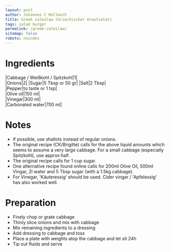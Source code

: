 ```yaml
---
layout: post
author: Johannes C Hellmuth
title: Greek coleslaw (Griechischer Krautsalat)
tags: salad burger 
permalink: /greek-coleslaw/
sitemap: false
robots: noindex
---
```


# Ingredients
|Cabbage / Weißkohl / Spitzkohl|1|  
|Onions|2|
|Sugar|5 Tbsp or 50 gr|
|Salt|2 Tbsp|   
|Pepper|to taste or 1 tsp|  
|Olive oil|150 ml|  
|Vinegar|300 ml|  
|Carbonated water|700 ml|  

# Notes
* If possible, use shallots instead of regular onions.
* The original recipe (CK/Brigitte) calls for the above liquid amounts which seems to assume a very large cabbage. For a small cabbage (especially Spitzkohl), use approx half. 
* The original recipe calls for 1 cup sugar.
* One alternative recipe found online calls for 200ml Olive Oil, 500ml Vingar, 2l water and 5 Tbsp sugar (with a 1.5kg cabbage).
* For Vinegar, 'Käuteressig' should be used. Cider vingar / 'Apfelessig' has also worked well.

# Preparation
* Finely chop or grate cabbage 
* Thinly slice onions and mix with cabbage
* Mix remaining ingredients to a dressing
* Add dressing to cabbage and toss
* Place a plate with weights atop the cabbage and let sit 24h
* Tip out fluids and serve
